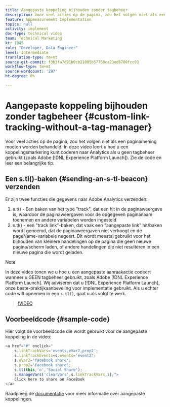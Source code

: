 ```yaml
---
title: Aangepaste koppeling bijhouden zonder tagbeheer
description: Voor veel acties op de pagina, zou het volgen niet als een paginamening moeten worden behandeld. In deze video leert u hoe u een koppelingsmarkering kunt coderen naar Analytics als u geen tagbeheer gebruikt (zoals Experience Platform Launch). Zie de code en leer een belangrijke tip.
feature: Appmeasurement Implementation
topics: null
activity: implement
doc-type: technical video
team: Technical Marketing
kt: 1845
role: "Developer, Data Engineer"
level: Intermediate
translation-type: tm+mt
source-git-commit: f3b3fa7d91b0cb21005b57768ca23ed6700fcc03
workflow-type: tm+mt
source-wordcount: '297'
ht-degree: 0%

---
```



# Aangepaste koppeling bijhouden zonder tagbeheer {#custom-link-tracking-without-a-tag-manager}

Voor veel acties op de pagina, zou het volgen niet als een paginamening moeten worden behandeld. In deze video leert u hoe u een koppelingsmarkering kunt coderen naar Analytics als u geen tagbeheer gebruikt (zoals Adobe [!DNL Experience Platform Launch]). Zie de code en leer een belangrijke tip.

## Een s.tl()-baken {#sending-an-s-tl-beacon} verzenden

Er zijn twee functies die gegevens naar Adobe Analytics verzenden:

1. s.t() - Een baken van het type &quot;track&quot;, dat een hit in de paginaweergave is, waardoor de paginaweergaven voor de opgegeven paginanaam toenemen en andere variabelen worden ingesteld
1. s.tl() - een &quot;track link&quot;-baken, dat vaak een &quot;aangepaste link&quot; hit/baken wordt genoemd, dat de paginaweergaven niet verhoogt en de pageName-variabele negeert. Dit wordt meestal gebruikt voor het bijhouden van kleinere handelingen op de pagina die geen nieuwe pagina/scherm laden, of andere handelingen die niet resulteren in een nieuwe pagina die wordt geladen.

>[!NOTE]
>
>In deze video tonen we u hoe u een aangepaste aanraakactie codeert wanneer u GEEN tagbeheer gebruikt, zoals Adobe [!DNL Experience Platform Launch]. Wij adviseren dat u [!DNL Experience Platform Launch], onze beste-praktijkaanbeveling voor implementatie gebruikt. Als u echter code wilt opnemen in een `s.tl()`, gaat u als volgt te werk.

>[!VIDEO](https://video.tv.adobe.com/v/25832/?quality=12)

## Voorbeeldcode {#sample-code}

Hier volgt de voorbeeldcode die wordt gebruikt voor de aangepaste koppeling in de video:

```JavaScript
<a href="#" onclick="
    s.linkTrackVars='events,eVar2,prop2';
    s.linkTrackEvents=s.events='event2';
    s.eVar2='facebook share';
    s.prop2='facebook share';
    s.tl(this,'o','Social Share');
    s.manageVars('clearVars',s.linkTrackVars,1);">
    Click here to share on FaceBook
</a>
```

Raadpleeg de [documentatie](https://marketing.adobe.com/resources/help/en_US/sc/implement/function_tl.html) voor meer informatie over aangepaste koppelingen.